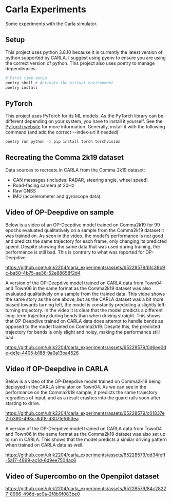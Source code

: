 # Carla Experiments

Some experiments with the Carla simulator.

## Setup
This project uses python 3.8.10 because it is currently the latest version of python supported by CARLA. I suggest using pyenv to ensure you are using the correct version of python. This project also uses poetry to manage dependencies.

```bash
# First time setup
poetry shell # Activate the virtual environment
poetry install
```

## PyTorch
This project uses PyTorch for its ML models. As the PyTorch library can be different depending on your system, you have to install it yourself. See the [PyTorch website](https://pytorch.org/get-started/locally/) for more information. Generally, install it with the following command (and add the correct --index-url if needed)

```bash
poetry run python -m pip install torch torchvision
```


## Recreating the Comma 2k19 dataset

Data sources to recreate in CARLA from the Comma 2k19 dataset:
- CAN messages (includes: RADAR, steering angle, wheel speed)
- Road-facing camera at 20Hz
- Raw GNSS
- IMU (accelerometer and gyroscope data)


## Video of OP-Deepdive on sample

Below is a video of an OP-Deepdive model trained on Comma2k19 for 99 epochs evaluated qualitatively on a sample from the Comma2k19 dataset it was trained on. As seen in the video, the model's performance is not good and predicts the same trajectory for each frame, only changing its predicted speed. Despite showing the same data that was used during training, the performance is still bad. This is contrary to what was reported for OP-Deepdive. 

https://github.com/ulrik2204/carla_experiments/assets/65228579/b1c38b9c-ba50-4b75-ae36-52e88658f2d4


A version of the OP-Deepdive model trained on CARLA data from Town04 and Town06 in the same format as the Comma2k19 dataset was also evaluated qualitatively on a sample from the trained data. This vidoe shows the same story as the one above, but as the CARLA dataset was a bit more biased towards turning left, the model is constantly predicting a slightly left-turning trajectory. In the video it is clear that the model predicts a different long-term trajectory during bends than when driving straight. This shows that OP-Deepdive trained on CARLA data does attempt to handle bends as opposed to the model trained on Comma2k19. Despite this, the predicted trajectory for bends is only slight and noisy, making the performance still bad. 


https://github.com/ulrik2204/carla_experiments/assets/65228579/0d6ee0de-de1e-4405-b188-9a0a13ba4526




## Video if OP-Deepdive in CARLA

Below is a video of the OP-Deepdive model trained on Comma2k19 being deployed in the CARLA simulator on Town04. As we can see in the performance on the Comma2k19 sample, it predicts the same trajectory regradless of input, and as a result crashes into the guard rails soon after starting to drive. 

https://github.com/ulrik2204/carla_experiments/assets/65228579/c01837e2-b390-493c-8df8-d307fef653ea


A version of the OP-Deepdive model trained on CARLA data from Town04 and Town06 in the same format as the Comma2k19 dataset was also set up to run in CARLA. This shows that the model predicts a similar driving pattern when trained on CARLA data as well.


https://github.com/ulrik2204/carla_experiments/assets/65228579/dd34feff-5a17-4899-ac1d-6d9ee7504ac6





## Video of Supercombo on the Openpilot dataset





https://github.com/ulrik2204/carla_experiments/assets/65228579/84c28227-8966-496d-ac0a-2f8b9f083be0








